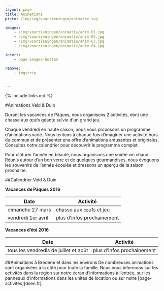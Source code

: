 ```yaml
---
layout: page
title: Animations
picto: /img/svg/voorzieningen/animatie.svg

images:
    - /img/voorzieningen/animatie/anim-01.jpg
    - /img/voorzieningen/animatie/anim-02.jpg
    - /img/voorzieningen/animatie/anim-03.jpg
    - /img/voorzieningen/animatie/anim-04.jpg

insert:
    - page-images-bottom

remove:
    - imgstrip
    

---
```

{% include links.md %}

#Animations Veld & Duin

Durant les vacances de Pâques, nous organisons 2 activités, dont une chasse aux œufs géante suivie d'un grand jeu.

Chaque vendredi en haute saison, nous vous proposons un programme d’animations varié. Nous tentons à chaque fois d’imaginer une activité hors du commun et de présenter une offre d’animations amusantes et originales. Consultez notre calendrier pour découvrir le programme complet.

Pour clôturer l’année en beauté, nous organisons une soirée vin chaud. Réunis autour d’un bon verre et de quelques gourmandises, nous évoquons les souvenirs de l’année écoulée et dressons un aperçu de la saison prochaine.

##Calendrier Veld & Duin

**Vacances de Pâques 2016**

| Date | Activité |
|-------|------------|
| dimanche 27 mars| chasse aux œufs et jeu|
| vendredi 1er avril| plus d’infos prochainement|


**Vacances d’été 2016**

| Date | Activité |
|-------|------------|
| tous les vendredis de juillet et août| plus d’infos prochainement|


##Animations à Bredene et dans les environs
De nombreuses animations sont organisées à la côte pour toute la famille. Nous vous informons sur les activités dans la région sur notre écran d’informations à l’entrée, sur les panneaux d’informations dans les unités de location ou sur notre [page-activités][doen.fr]. 
